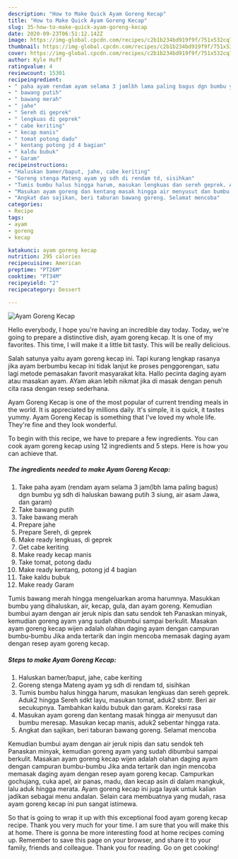 ```yaml
---
description: "How to Make Quick Ayam Goreng Kecap"
title: "How to Make Quick Ayam Goreng Kecap"
slug: 35-how-to-make-quick-ayam-goreng-kecap
date: 2020-09-23T06:51:12.142Z
image: https://img-global.cpcdn.com/recipes/c2b1b234bd919f9f/751x532cq70/ayam-goreng-kecap-foto-resep-utama.jpg
thumbnail: https://img-global.cpcdn.com/recipes/c2b1b234bd919f9f/751x532cq70/ayam-goreng-kecap-foto-resep-utama.jpg
cover: https://img-global.cpcdn.com/recipes/c2b1b234bd919f9f/751x532cq70/ayam-goreng-kecap-foto-resep-utama.jpg
author: Kyle Huff
ratingvalue: 4
reviewcount: 15301
recipeingredient:
- " paha ayam rendam ayam selama 3 jamlbh lama paling bagus dgn bumbu yg sdh di haluskan bawang putih 3 siung air asam Jawa dan garam"
- " bawang putih"
- " bawang merah"
- " jahe"
- " Sereh di geprek"
- " lengkuas di geprek"
- " cabe keriting"
- " kecap manis"
- " tomat potong dadu"
- " kentang potong jd 4 bagian"
- " kaldu bubuk"
- " Garam"
recipeinstructions:
- "Haluskan bamer/baput, jahe, cabe keriting"
- "Goreng stenga Mateng ayam yg sdh di rendam td, sisihkan"
- "Tumis bumbu halus hingga harum, masukan lengkuas dan sereh geprek. Aduk2 hingga Sereh sdkt layu, masukan tomat, aduk2 sbntr. Beri air secukupnya. Tambahkan kaldu bubuk dan garam. Koreksi rasa"
- "Masukan ayam goreng dan kentang masak hingga air menyusut dan bumbu meresap. Masukan kecap manis, aduk2 sebentar hingga rata."
- "Angkat dan sajikan, beri taburan bawang goreng. Selamat mencoba"
categories:
- Recipe
tags:
- ayam
- goreng
- kecap

katakunci: ayam goreng kecap 
nutrition: 295 calories
recipecuisine: American
preptime: "PT26M"
cooktime: "PT34M"
recipeyield: "2"
recipecategory: Dessert

---
```



![Ayam Goreng Kecap](https://img-global.cpcdn.com/recipes/c2b1b234bd919f9f/751x532cq70/ayam-goreng-kecap-foto-resep-utama.jpg)

Hello everybody, I hope you're having an incredible day today. Today, we're going to prepare a distinctive dish, ayam goreng kecap. It is one of my favorites. This time, I will make it a little bit tasty. This will be really delicious.

Salah satunya yaitu ayam goreng kecap ini. Tapi kurang lengkap rasanya jika ayam berbumbu kecap ini tidak lanjut ke proses penggorengan, satu lagi metode pemasakan favorit masyarakat kita. Hallo pecinta daging ayam atau masakan ayam. AYam akan lebih nikmat jika di masak dengan penuh cita rasa dengan resep sederhana.

Ayam Goreng Kecap is one of the most popular of current trending meals in the world. It is appreciated by millions daily. It's simple, it is quick, it tastes yummy. Ayam Goreng Kecap is something that I've loved my whole life. They're fine and they look wonderful.


To begin with this recipe, we have to prepare a few ingredients. You can cook ayam goreng kecap using 12 ingredients and 5 steps. Here is how you can achieve that.

<!--inarticleads1-->

##### The ingredients needed to make Ayam Goreng Kecap:

1. Take  paha ayam (rendam ayam selama 3 jam(lbh lama paling bagus) dgn bumbu yg sdh di haluskan bawang putih 3 siung, air asam Jawa, dan garam)
1. Take  bawang putih
1. Take  bawang merah
1. Prepare  jahe
1. Prepare  Sereh, di geprek
1. Make ready  lengkuas, di geprek
1. Get  cabe keriting
1. Make ready  kecap manis
1. Take  tomat, potong dadu
1. Make ready  kentang, potong jd 4 bagian
1. Take  kaldu bubuk
1. Make ready  Garam


Tumis bawang merah hingga mengeluarkan aroma harumnya. Masukkan bumbu yang dihaluskan, air, kecap, gula, dan ayam goreng. Kemudian bumbui ayam dengan air jeruk nipis dan satu sendok teh Panaskan minyak, kemudian goreng ayam yang sudah dibumbui sampai berkulit. Masakan ayam goreng kecap wijen adalah olahan daging ayam dengan campuran bumbu-bumbu Jika anda tertarik dan ingin mencoba memasak daging ayam dengan resep ayam goreng kecap. 

<!--inarticleads2-->

##### Steps to make Ayam Goreng Kecap:

1. Haluskan bamer/baput, jahe, cabe keriting
1. Goreng stenga Mateng ayam yg sdh di rendam td, sisihkan
1. Tumis bumbu halus hingga harum, masukan lengkuas dan sereh geprek. Aduk2 hingga Sereh sdkt layu, masukan tomat, aduk2 sbntr. Beri air secukupnya. Tambahkan kaldu bubuk dan garam. Koreksi rasa
1. Masukan ayam goreng dan kentang masak hingga air menyusut dan bumbu meresap. Masukan kecap manis, aduk2 sebentar hingga rata.
1. Angkat dan sajikan, beri taburan bawang goreng. Selamat mencoba


Kemudian bumbui ayam dengan air jeruk nipis dan satu sendok teh Panaskan minyak, kemudian goreng ayam yang sudah dibumbui sampai berkulit. Masakan ayam goreng kecap wijen adalah olahan daging ayam dengan campuran bumbu-bumbu Jika anda tertarik dan ingin mencoba memasak daging ayam dengan resep ayam goreng kecap. Campurkan gochujang, cuka apel, air panas, madu, dan kecap asin di dalam mangkuk, lalu aduk hingga merata. Ayam goreng kecap ini juga layak untuk kalian jadikan sebagai menu andalan. Selain cara membuatnya yang mudah, rasa ayam goreng kecap ini pun sangat istimewa. 

So that is going to wrap it up with this exceptional food ayam goreng kecap recipe. Thank you very much for your time. I am sure that you will make this at home. There is gonna be more interesting food at home recipes coming up. Remember to save this page on your browser, and share it to your family, friends and colleague. Thank you for reading. Go on get cooking!
